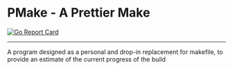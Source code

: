 # PMake - A Prettier Make

[![Go Report Card](https://goreportcard.com/badge/github.com/CalebDepatie/pmake)](https://goreportcard.com/report/github.com/CalebDepatie/pmake)

---

A program designed as a personal and drop-in replacement for makefile, to provide an estimate of the current progress of the build
